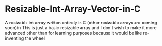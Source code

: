 # Resizable-Int-Array-Vector-in-C
A resizable int array written entirely in C (other resizable arrays are coming soon)\n This is just a basic resizable array and I don't wish to make it more advanced other than for learning purposes because it would be like re-inventing the wheel
